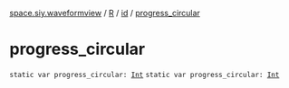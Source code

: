 [space.siy.waveformview](../../index.md) / [R](../index.md) / [id](index.md) / [progress_circular](./progress_circular.md)

# progress_circular

`static var progress_circular: `[`Int`](https://kotlinlang.org/api/latest/jvm/stdlib/kotlin/-int/index.html)
`static var progress_circular: `[`Int`](https://kotlinlang.org/api/latest/jvm/stdlib/kotlin/-int/index.html)